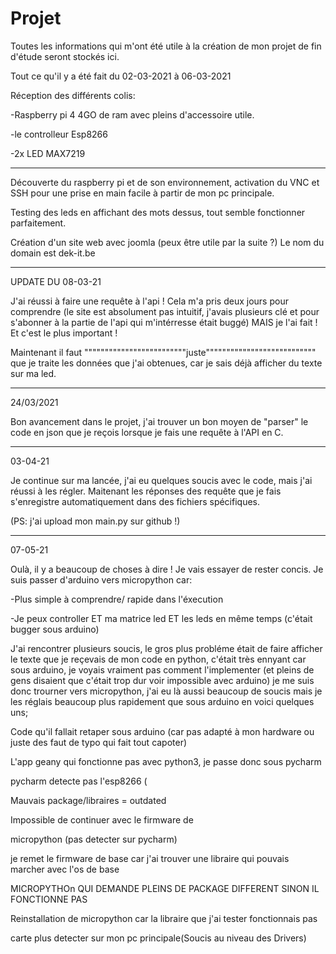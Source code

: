 # Projet
Toutes les informations qui m'ont été utile à la création de mon projet de fin d'étude seront stockés ici.

Tout ce qu'il y a été fait du 02-03-2021 à 06-03-2021

Réception des différents colis:

 -Raspberry pi 4 4GO de ram avec pleins d'accessoire utile.
 
 -le controlleur Esp8266
 
 -2x LED MAX7219
 
 

--------------------------------------------------------------------------------------------------------------------------
Découverte du raspberry pi et de son environnement, activation du VNC et SSH pour une prise en main
facile à partir de mon pc principale.

Testing des leds en affichant des mots dessus, tout semble fonctionner parfaitement.


Création d'un site web avec joomla (peux être utile par la suite ?) Le nom du domain est dek-it.be


---------------------------------------------------------------------------------------------------------------------------
UPDATE DU 08-03-21

J'ai réussi à faire une requête à l'api ! Cela m'a pris deux jours pour comprendre (le site est absolument pas intuitif,
j'avais plusieurs clé et pour s'abonner à la partie de l'api qui m'intérresse était buggé)
MAIS je l'ai fait ! Et c'est le plus important !

Maintenant il faut """""""""""""""""""""""""juste""""""""""""""""""""""""""" que je traite les données que j'ai obtenues,
car je sais déjà afficher du texte sur ma led.






-------------------------------------------------------------------------------------------------------------------------
24/03/2021

Bon avancement dans le projet, j'ai trouver un bon moyen de "parser" le code
en json que je reçois lorsque je fais une requête à l'API en C.

---------------------------------------------------------------------------------------------------------
03-04-21

Je continue sur ma lancée, j'ai eu quelques soucis avec le code, mais j'ai réussi à les régler.
Maitenant les réponses des requête que je fais s'enregistre automatiquement dans des fichiers spécifiques.

(PS: j'ai upload mon main.py sur github !)

----------------------------------------------------------------------------------------------------------
07-05-21

Oulà, il y a beaucoup de choses à dire ! Je vais essayer de rester concis.
Je suis passer d'arduino vers micropython car:

-Plus simple à comprendre/ rapide dans l'éxecution

-Je peux controller ET ma matrice led ET les leds en même temps (c'était bugger sous arduino)


J'ai rencontrer plusieurs soucis, le gros plus probléme était de faire afficher le texte que je reçevais de mon code en python, c'était très ennyant
car sous arduino, je voyais vraiment pas comment l'implementer (et pleins de gens disaient que c'était trop dur voir impossible avec arduino)
je me suis donc trourner vers micropython, j'ai eu là aussi beaucoup de soucis mais je les réglais beaucoup plus rapidement que sous arduino
en voici quelques uns;



Code qu'il fallait retaper sous arduino (car pas adapté à mon hardware ou juste des
faut de typo qui fait tout capoter)

L'app geany qui fonctionne pas avec python3, je passe donc sous pycharm

pycharm detecte pas l'esp8266 (

Mauvais package/libraires = outdated

Impossible de continuer avec le firmware de 

micropython (pas detecter sur pycharm)

je remet le firmware de base car j'ai trouver une libraire qui pouvais
marcher avec l'os de base

MICROPYTHOn QUI DEMANDE PLEINS DE PACKAGE DIFFERENT SINON IL FONCTIONNE PAS

Reinstallation de micropython car la libraire que j'ai tester fonctionnais pas

carte plus detecter sur mon pc principale(Soucis au niveau des Drivers)

